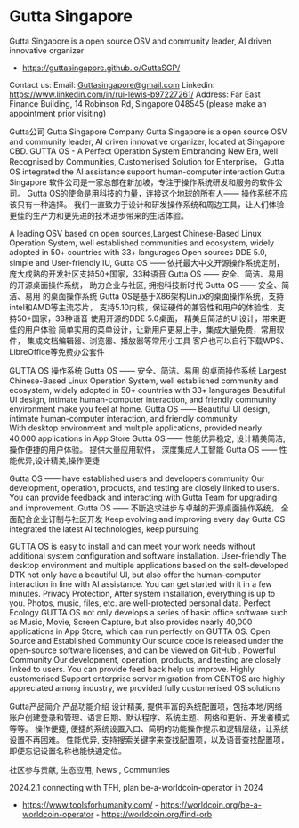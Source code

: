 # Gutta Singapore

Gutta Singapore is a open source OSV and community leader, AI driven innovative organizer 
- https://guttasingapore.github.io/GuttaSGP/

Contact us: 
Email: Guttasingapore@gmail.com
Linkedin: https://www.linkedin.com/in/rui-lewis-b97227261/
Address: Far East Finance Building, 14 Robinson Rd, Singapore 048545 (please make an appointment prior visiting)

Gutta公司 Gutta Singapore Company 
Gutta Singapore is a open source OSV and community leader, AI driven innovative organizer, located at Singapore CBD.
GUTTA OS - A Perfect Operation System Embrancing New Era, well Recognised by Communities, Customerised Solution for Enterprise， Gutta OS integrated the AI assistance support human-computer interaction 
Gutta Singapore 软件公司是一家总部在新加坡，专注于操作系统研发和服务的软件公司。
Gutta OS的使命是用科技的力量，连接这个地球的所有人—— 操作系统不应该只有一种选择。
我们一直致力于设计和研发操作系统和周边工具，让人们体验更佳的生产力和更先进的技术进步带来的生活体验。

A leading OSV based on open sources,Largest Chinese-Based Linux Operation System, well established communities and ecosystem, widely adopted in 50+ countries with 33+ langurages
Open sources DDE 5.0, simple and User-friendly IU, Gutta OS —— 依托最大中文开源操作系统定制，庞大成熟的开发社区支持50+国家，33种语音
Gutta OS —— 安全、简洁、易用 的开源桌面操作系统， 助力企业与社区, 拥抱科技新时代
Gutta OS —— 安全、简洁、易用 的桌面操作系统
Gutta OS是基于X86架构Linux的桌面操作系统，支持intel和AMD等主流芯片， 支持5.10内核，保证硬件的兼容性和用户的体验性，支持50+国家，33种语音
使用开源的DDE 5.0桌面， 精美且简洁的UI设计，带来更佳的用户体验
简单实用的菜单设计，让新用户更易上手，集成大量免费，常用软件， 集成文档编辑器、浏览器、播放器等常用小工具
客户也可以自行下载WPS、LibreOffice等免费办公套件

GUTTA OS 操作系统 
Gutta OS —— 安全、简洁、易用 的桌面操作系统
Largest Chinese-Based Linux Operation System, well established community and ecosystem, widely adopted in 50+ countries with 33+ langurages
 Beautiful UI design, intimate human-computer interaction, and friendly community environment make you feel at home. 
Gutta OS —— Beautiful UI design, intimate human-computer interaction, and friendly community  <br />
With desktop environment and multiple applications, provided nearly 40,000 applications in App Store
Gutta OS ——  性能优异稳定, 设计精美简洁, 操作便捷的用户体验。 提供大量应用软件， 深度集成人工智能
Gutta OS —— 性能优异,设计精美,操作便捷

Gutta OS —— have established users and developers community 
Our development, operation, products, and testing are closely linked to users. You can provide feedback and interacting with Gutta Team for upgrading and improvement.
Gutta OS —— 不断追求进步与卓越的开源桌面操作系统， 全面配合企业订制与社区开发
Keep evolving and improving every day
Gutta OS integrated the latest AI technologies, keep pursuing 

GUTTA OS is easy to install and can meet your work needs without additional system configuration and software installation. 
User-friendly
The desktop environment and multiple applications based on the self-developed DTK not only have a beautiful UI, but also offer the human-computer interaction in line with AI assistance. You can get started with it in a few minutes.
Privacy Protection, After system installation, everything is up to you. Photos, music, files, etc. are well-protected personal data. 
Perfect Ecology
GUTTA OS not only develops a series of basic office software such as Music, Movie, Screen Capture, but also provides nearly 40,000 applications in App Store, which can run perfectly on GUTTA OS.
Open Source and Established Community
Our source code is released under the open-source software licenses, and can be viewed on GitHub .
Powerful Community
Our development, operation, products, and testing are closely linked to users. You can provide feed back help us improve.
Highly customerised
Support enterprise server migration from CENTOS are highly appreciated among industry, we provided fully customerised OS solutions

Gutta产品简介
产品功能介绍
设计精美, 提供丰富的系统配置项，包括本地/网络账户创建登录和管理、语言日期、默认程序、系统主题、网络和更新、开发者模式等等。
操作便捷, 便捷的系统设置入口、简明的功能操作提示和逻辑层级，让系统设置不再困难。 
性能优异, 支持搜索关键字来查找配置项，以及语音查找配置项，即便忘记设置名称也能快速定位。

社区参与贡献, 生态应用, News , Communties

2024.2.1 connecting with TFH, plan be-a-worldcoin-operator in 2024
- https://www.toolsforhumanity.com/ - https://worldcoin.org/be-a-worldcoin-operator - https://worldcoin.org/find-orb

